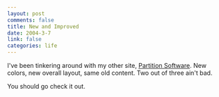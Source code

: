 ```yaml
--- 
layout: post
comments: false
title: New and Improved
date: 2004-3-7
link: false
categories: life
---
```

I've been tinkering around with my other site, <a href="http://partitionsoftware.com/" title="Partition Software">Partition Software</a>. New colors, new overall layout, same old content. Two out of three ain't bad.

You should go check it out.
